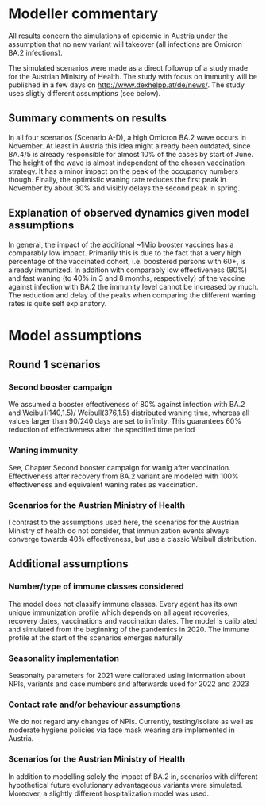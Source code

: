 # Modeller commentary

All results concern the simulations of epidemic in Austria under the assumption that no new variant will takeover (all infections are Omicron BA.2 infections).

The simulated scenarios were made as a direct followup of a study made for the Austrian Ministry of Health. The study with focus on immunity will be published in a few days on http://www.dexhelpp.at/de/news/. The study uses sligtly different assumptions (see below). 

## Summary comments on results

In all four scenarios (Scenario A-D), a high Omicron BA.2 wave occurs in November. At least in Austria this idea might already been outdated, since BA.4/5 is already responsible for almost 10% of the cases by start of June.
    The height of the wave is almost independent of the chosen vaccination strategy. It has a minor impact on the peak of the occupancy numbers though. Finally, the optimistic waning rate reduces the first peak in November by about 30% and visibly delays the second peak in spring.

## Explanation of observed dynamics given model assumptions

In general, the impact of the additional ~1Mio booster vaccines has a comparably low impact. Primarily this is due to the fact that a very high percentage of the vaccinated cohort, i.e. boostered persons with 60+, is already immunized. In addition with comparably low effectiveness (80%) and fast waning (to 40% in 3 and 8 months, respectively) of the vaccine against infection with BA.2 the immunity level cannot be increased by much. The reduction and delay of the peaks when comparing the different waning rates is quite self explanatory.

# Model assumptions

## Round 1 scenarios

### Second booster campaign

We assumed a booster effectiveness of 80% against infection with BA.2 and Weibull(140,1.5)/ Weibull(376,1.5) distributed waning time, whereas all values larger than 90/240 days are set to infinity. This guarantees 60% reduction of effectiveness after the specified time period

### Waning immunity

See, Chapter Second booster campaign for wanig after vaccination. Effectiveness after recovery from BA.2 variant are modeled with 100% effectiveness and equivalent waning rates as vaccination.
   
### Scenarios for the Austrian Ministry of Health

I contrast to the assumptions used here, the scenarios for the Austrian Ministry of health do not consider, that immunization events always converge towards 40% effectiveness, but use a classic Weibull distribution.
   
## Additional assumptions

### Number/type of immune classes considered

The model does not classify immune classes. Every agent has its own unique immunization profile which depends on all agent recoveries, recovery dates, vaccinations and vaccination dates. The model is calibrated and simulated from the beginning of the pandemics in 2020. The immune profile at the start of the scenarios emerges naturally

### Seasonality implementation

Seasonalty parameters for 2021 were calibrated using information about NPIs, variants and case numbers and afterwards used for 2022 and 2023

### Contact rate and/or behaviour assumptions

We do not regard any changes of NPIs. Currently, testing/isolate as well as moderate hygiene policies via face mask wearing are implemented in Austria.

### Scenarios for the Austrian Ministry of Health

In addition to modelling solely the impact of BA.2 in, scenarios with different hypothetical future evolutionary advantageous variants were simulated. Moreover, a slightly different hospitalization model was used.
